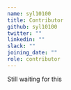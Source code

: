```yaml
---
name: syl10100
title: Contributor
github: syl10100
twitter: ""
linkedin: ""
slack: ""
joining_date: ""
role: contributor
---
```


Still waiting for this
